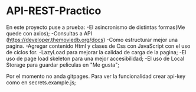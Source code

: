 # API-REST-Practico

En este proyecto puse a prueba:
-El asincronismo de distintas formas(Me quede con axios);
-Consultas a API (https://developer.themoviedb.org/docs)
-Como estructurar mejor una pagina.
-Agregar contenido Html y clases de Css con JavaScript con el uso de ciclos for.
-LazyLoad para mejorar la calidad de carga de la pagina;
-El uso de page load skeleton para una mejor accesibilidad;
-El uso de Local Storage para guardar peliculas en "Me gusta";

Por el momento no anda gitpages. Para ver la funcionalidad crear api-key como en secrets.example.js;

